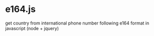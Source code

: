 e164.js
=======

get country from international phone number following e164 format in javascript (node + jquery)